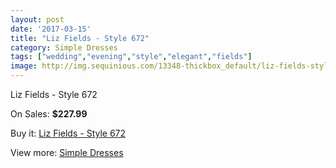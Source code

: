 ```yaml
---
layout: post
date: '2017-03-15'
title: "Liz Fields - Style 672"
category: Simple Dresses
tags: ["wedding","evening","style","elegant","fields"]
image: http://img.sequinious.com/13348-thickbox_default/liz-fields-style-672.jpg
---
```

Liz Fields - Style 672

On Sales: **$227.99**
<a href="https://www.sequinious.com/simple-dresses/6314-liz-fields-style-672.html"><amp-img layout="responsive" width="600" height="600" src="//img.sequinious.com/13348-thickbox_default/liz-fields-style-672.jpg" alt="Liz Fields - Style 672 0" /></a>
<a href="https://www.sequinious.com/simple-dresses/6314-liz-fields-style-672.html"><amp-img layout="responsive" width="600" height="600" src="//img.sequinious.com/13349-thickbox_default/liz-fields-style-672.jpg" alt="Liz Fields - Style 672 1" /></a>

Buy it: [Liz Fields - Style 672](https://www.sequinious.com/simple-dresses/6314-liz-fields-style-672.html "Liz Fields - Style 672")

View more: [Simple Dresses](https://www.sequinious.com/5-simple-dresses "Simple Dresses")